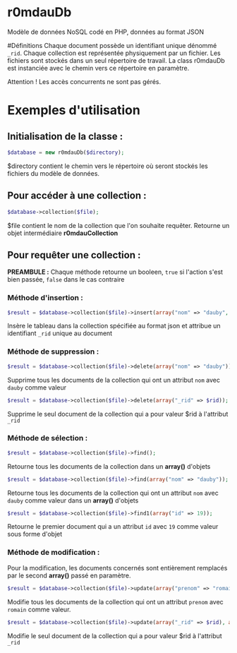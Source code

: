 r0mdauDb
========

Modèle de données NoSQL codé en PHP, données au format JSON

#Définitions
Chaque document possède un identifiant unique dénommé `_rid`.
Chaque collection est représentée physiquement par un fichier.
Les fichiers sont stockés dans un seul répertoire de travail. La class r0mdauDb est instanciée avec le chemin vers ce répertoire en paramètre.

Attention ! Les accès concurrents ne sont pas gérés.


# Exemples d'utilisation

## Initialisation de la classe :
```php
$database = new r0mdauDb($directory);
```
$directory contient le chemin vers le répertoire où seront stockés les fichiers du modèle de données.

## Pour accéder à une collection :
```php
$database->collection($file);
```
$file contient le nom de la collection que l'on souhaite requêter.
Retourne un objet intermédiaire **r0mdauCollection**

## Pour requêter une collection :

**PREAMBULE :**
Chaque méthode retourne un booleen, `true` si l'action s'est bien passée, `false` dans le cas contraire

### Méthode d'insertion :
```php
$result = $database->collection($file)->insert(array("nom" => "dauby", "prenom" => "romain"));
```
Insère le tableau dans la collection spécifiée au format json et attribue un identifiant `_rid` unique au document

### Méthode de suppression :
```php
$result = $database->collection($file)->delete(array("nom" => "dauby"));
```
Supprime tous les documents de la collection qui ont un attribut `nom` avec `dauby` comme valeur

```php
$result = $database->collection($file)->delete(array("_rid" => $rid));
```
Supprime le seul document de la collection qui a pour valeur $rid à l'attribut `_rid`

### Méthode de sélection :
```php
$result = $database->collection($file)->find();
```
Retourne tous les documents de la collection dans un **array()** d'objets

```php
$result = $database->collection($file)->find(array("nom" => "dauby"));
```
Retourne tous les documents de la collection qui ont un attribut `nom` avec `dauby` comme valeur dans un **array()** d'objets

```php
$result = $database->collection($file)->find1(array("id" => 19));
```
Retourne le premier document qui a un attribut `id` avec `19` comme valeur sous forme d'objet

### Méthode de modification :
Pour la modification, les documents concernés sont entièrement remplacés par le second **array()** passé en paramètre.

```php
$result = $database->collection($file)->update(array("prenom" => "romain"), array("prenom" => "georges", "nom" => "lucas"));
```
Modifie tous les documents de la collection qui ont un attribut `prenom` avec `romain` comme valeur.

```php
$result = $database->collection($file)->update(array("_rid" => $rid), array("prenom" => "georges", "nom" => "lucas"));
```
Modifie le seul document de la collection qui a pour valeur $rid à l'attribut `_rid`